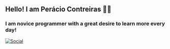 ## Hello! I am Perácio Contreiras 👋👨

### I am novice programmer with a great desire to learn more every day!

[![Social](https://img.shields.io/badge/Instagram-E4405F?style=for-the-badge&logo=instagram&logoColor=white)](https://www.instagram.com/peraciocontreiras/)



<!--
**peraciocontreiras/peraciocontreiras** is a ✨ _special_ ✨ repository because its `README.md` (this file) appears on your GitHub profile.

Here are some ideas to get you started:

- 🔭 I’m currently working on ...
- 🌱 I’m currently learning ...
- 👯 I’m looking to collaborate on ...
- 🤔 I’m looking for help with ...
- 💬 Ask me about ...
- 📫 How to reach me: ...
- 😄 Pronouns: ...
- ⚡ Fun fact: ...
-->
